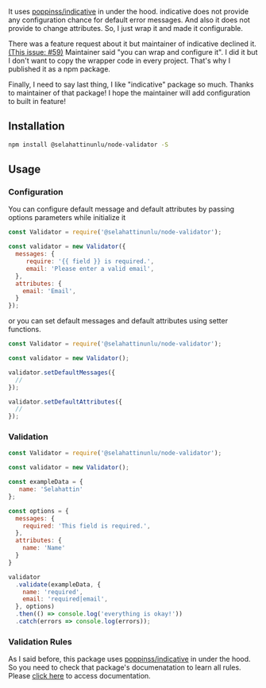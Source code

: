 It uses [poppinss/indicative](https://github.com/poppinss/indicative) in under the hood. indicative does not provide any configuration chance for default error messages. And also it does not provide to change attributes. So, I just wrap it and made it configurable.

There was a feature request about it but maintainer of indicative declined it. [(This issue: #59)](https://github.com/poppinss/indicative/issues/59) Maintainer said "you can wrap and configure it". I did it but I don't want to copy the wrapper code in every project. That's why I published it as a npm package.

Finally, I need to say last thing, I like "indicative" package so much. Thanks to maintainer of that package! I hope the maintainer will add configuration to built in feature!

## Installation

```sh
npm install @selahattinunlu/node-validator -S
```

## Usage

### Configuration
You can configure default message and default attributes by passing options parameters while initialize it

```js
const Validator = require('@selahattinunlu/node-validator');

const validator = new Validator({
  messages: {
     require: '{{ field }} is required.',
     email: 'Please enter a valid email',
  },
  attributes: {
    email: 'Email',
  }
});
```

or you can set default messages and default attributes using setter functions.

```js
const Validator = require('@selahattinunlu/node-validator');

const validator = new Validator();

validator.setDefaultMessages({
  //
});

validator.setDefaultAttributes({
  //
});

```

### Validation

```js
const Validator = require('@selahattinunlu/node-validator');

const validator = new Validator();

const exampleData = {
   name: 'Selahattin'
};

const options = {
  messages: {
    required: 'This field is required.',
  },
  attributes: {
    name: 'Name'
  }
}

validator
  .validate(exampleData, {
    name: 'required',
    email: 'required|email',
  }, options)
  .then(() => console.log('everything is okay!'))
  .catch(errors => console.log(errors));
```

### Validation Rules

As I said before, this package uses [poppinss/indicative](https://github.com/poppinss/indicative) in under the hood. So you need to check that package's documenatation to learn all rules. Please [click here](https://indicative.adonisjs.com/) to access documentation.
